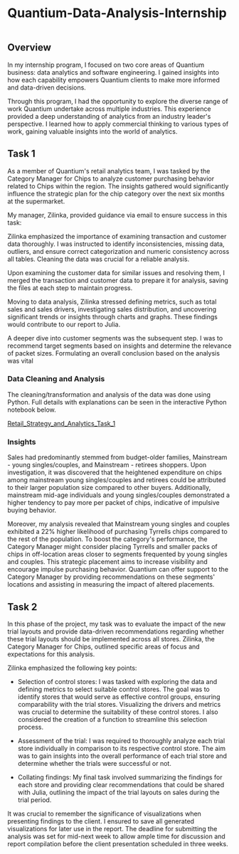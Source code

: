 # Quantium-Data-Analysis-Internship

![]()

## Overview

In my internship program, I focused on two core areas of Quantium business: data analytics and software engineering. I gained insights into how each capability empowers Quantium clients to make more informed and data-driven decisions.

Through this program, I had the opportunity to explore the diverse range of work Quantium undertake across multiple industries. This experience provided a deep understanding of analytics from an industry leader's perspective. I learned how to apply commercial thinking to various types of work, gaining valuable insights into the world of analytics.

## Task 1

As a member of Quantium's retail analytics team, I was tasked by the Category Manager for Chips to analyze customer purchasing behavior related to Chips within the region. The insights gathered would significantly influence the strategic plan for the chip category over the next six months at the supermarket.

My manager, Zilinka, provided guidance via email to ensure success in this task:

Zilinka emphasized the importance of examining transaction and customer data thoroughly. I was instructed to identify inconsistencies, missing data, outliers, and ensure correct categorization and numeric consistency across all tables. Cleaning the data was crucial for a reliable analysis.

Upon examining the customer data for similar issues and resolving them, I merged the transaction and customer data to prepare it for analysis, saving the files at each step to maintain progress.

Moving to data analysis, Zilinka stressed defining metrics, such as total sales and sales drivers, investigating sales distribution, and uncovering significant trends or insights through charts and graphs. These findings would contribute to our report to Julia.

A deeper dive into customer segments was the subsequent step. I was to recommend target segments based on insights and determine the relevance of packet sizes. Formulating an overall conclusion based on the analysis was vital

### Data Cleaning and Analysis

The cleaning/transformation and analysis of the data was done using Python. Full details with explanations can be seen in the interactive Python notebook below.

[Retail_Strategy_and_Analytics_Task_1](https://github.com/Henryzeze/Quantium-Data-Analysis-Internship/blob/main/Retail_Strategy_and_Analytics_Task_1%20(3).ipynb)

### Insights

Sales had predominantly stemmed from budget-older families, Mainstream - young singles/couples, and Mainstream - retirees shoppers. Upon investigation, it was discovered that the heightened expenditure on chips among mainstream young singles/couples and retirees could be attributed to their larger population size compared to other buyers. Additionally, mainstream mid-age individuals and young singles/couples demonstrated a higher tendency to pay more per packet of chips, indicative of impulsive buying behavior.

Moreover, my analysis revealed that Mainstream young singles and couples exhibited a 22% higher likelihood of purchasing Tyrrells chips compared to the rest of the population. To boost the category's performance, the Category Manager might consider placing Tyrrells and smaller packs of chips in off-location areas closer to segments frequented by young singles and couples. This strategic placement aims to increase visibility and encourage impulse purchasing behavior. Quantium can offer support to the Category Manager by providing recommendations on these segments' locations and assisting in measuring the impact of altered placements.

## Task 2

In this phase of the project, my task was to evaluate the impact of the new trial layouts and provide data-driven recommendations regarding whether these trial layouts should be implemented across all stores. Zilinka, the Category Manager for Chips, outlined specific areas of focus and expectations for this analysis.

Zilinka emphasized the following key points:

- Selection of control stores: I was tasked with exploring the data and defining metrics to select suitable control stores. The goal was to identify stores that would serve as effective control groups, ensuring comparability with the trial stores. Visualizing the drivers and metrics was crucial to determine the suitability of these control stores. I also considered the creation of a function to streamline this selection process.

- Assessment of the trial: I was required to thoroughly analyze each trial store individually in comparison to its respective control store. The aim was to gain insights into the overall performance of each trial store and determine whether the trials were successful or not.

- Collating findings: My final task involved summarizing the findings for each store and providing clear recommendations that could be shared with Julia, outlining the impact of the trial layouts on sales during the trial period.

It was crucial to remember the significance of visualizations when presenting findings to the client. I ensured to save all generated visualizations for later use in the report. The deadline for submitting the analysis was set for mid-next week to allow ample time for discussion and report compilation before the client presentation scheduled in three weeks.

